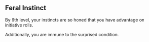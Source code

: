## Feral Instinct
By 6th level, your instincts are so honed that you have advantage on initiative rolls.

Additionally, you are immune to the surprised condition.

<!--
Changes:
- reworked second point to be universal.
- changed from 7th level to 6th level

Commentary:
- I love the idea of advantage on initiative.
- the second point this ability brings is less clear:
-> "Additionally, if you are surprised at the beginning of combat and aren’t incapacitated, you can act normally on your first turn, but only if you enter your rage before doing anything else on that turn."
- the ragge sentance feels too conditional and adds confusion.
- removing the rage piece doesn't add too much power and clarifies the ability.
- adding surprised as a condition may make this much more simple.
- originally, surprised is not a condition.

!TODO:
- add surprised as a condition.
-->
